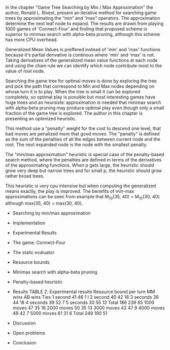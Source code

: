 
In the chapter "Game Tree Searching by Min / Max Approximation" the author, Ronald L. Rivest, present an iterative method for searching game trees by approximating the “min” and “max” operators. The approximation determine the next leaf node to expand. The results are drawn from playing 1000 games of 'Connect-Four’ and finding that proposed scheme is superior to minmax search with alpha-beta pruning, although this scheme has more CPU overhead.

Generalized Mean Values is preffered instead of 'min' and 'max' functions because it's partial derivative is continous where 'min' and 'max' is not. Taking derivatives of the generalized mean value functions at each node and using the chain rule we can identify which node contribute most to the value of root node.

Searching the game tree for optimal moves is done by exploring the tree and pick the path that correspond to Min and Max nodes depending on whose turn it is to play. When the tree is small it can be explored completely, so optimal play is possible but most interesting games have huge trees and an heursistic approximation is needed that minimax search with alpha-beta pruning may produce optimal play even though only a small fraction of the game tree is explored. The author in this chapter is presenting an optimized heuristic.

This method use a "penalty" weight for the cost to descend one level, that bad moves are penalized more that good moves. The "penalty" is defined as the sum of the penalties of all the edges between current node and the root. The next expanded node is the node with the smallest penalty.

The "min/max approximation" heuristic is special case of the penalty-based search method, where the penalties are defined in terms of the derivatives of the approximating functions. When p gets large, the heuristic should grow very deep but narrow trees and for small p, the heuristic should grow rather broad trees. 

This heuristic is very cpu intensive but when computing the generalized means exactly, the play is improved. The benefits of min-max approximations can be seen from example that M<sub>10</sub>(35, 40) > M<sub>10</sub>(30, 40) although max(35, 40) = max(30, 40).
   
- Searching by min/max approximation
- Implementation
- Experimental Results
- The game: Connect-Four 
 - The static evaluator
 - Resource bounds 
 - Minimax search with alpha-beta pruning
 - Penalty-based heuristic 
 - Results
TABLE 2. Experimental results
Resource bound per turn MM wins AB wins Ties
1 second 41 46 1 l
2 second 40 42 16
3 seconds 36 44 18
4 seconds 39 52 7
5 seconds 30 55 13
Total 186 239 65
1000 moves 47 35 16
2000 moves 50 35 13
3000 moves 42 47 9
4000 moves 49 42 7
5000 moves 61 31 6
Total 249 190 51 

 - Discussion
 - Open problems
 - Conclusion 
